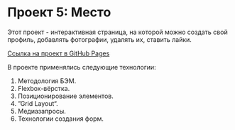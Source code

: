 # Проект 5: Место

Этот проект - интерактивная страница, на которой можно создать свой профиль, добавлять фотографии, удалять их, ставить лайки.

[Ссылка на проект в GitHub Pages](https://p-artu.github.io/mesto/index.html)


В проекте применялись следующие технологии:
1. Методология БЭМ.
2. Flexbox-вёрстка.
3. Позиционирование элементов.
4. ”Grid Layout“.
5. Медиазапросы.
6. Технологии создания форм.
